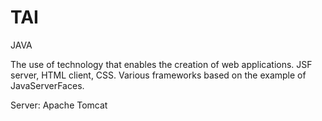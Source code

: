 # TAI

JAVA


The use of technology that enables the creation of web applications. JSF server, HTML client, CSS. Various frameworks based on the example of JavaServerFaces.

Server: Apache Tomcat
